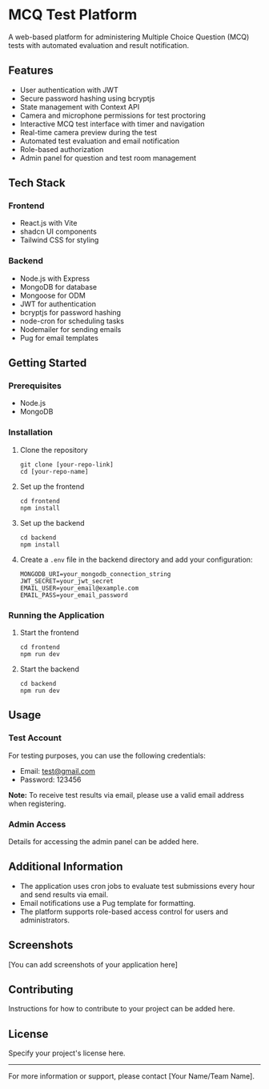 # MCQ Test Platform

A web-based platform for administering Multiple Choice Question (MCQ) tests with automated evaluation and result notification.

## Features

- User authentication with JWT
- Secure password hashing using bcryptjs
- State management with Context API
- Camera and microphone permissions for test proctoring
- Interactive MCQ test interface with timer and navigation
- Real-time camera preview during the test
- Automated test evaluation and email notification
- Role-based authorization
- Admin panel for question and test room management

## Tech Stack

### Frontend
- React.js with Vite
- shadcn UI components
- Tailwind CSS for styling

### Backend
- Node.js with Express
- MongoDB for database
- Mongoose for ODM
- JWT for authentication
- bcryptjs for password hashing
- node-cron for scheduling tasks
- Nodemailer for sending emails
- Pug for email templates

## Getting Started

### Prerequisites
- Node.js
- MongoDB

### Installation

1. Clone the repository
   ```
   git clone [your-repo-link]
   cd [your-repo-name]
   ```

2. Set up the frontend
   ```
   cd frontend
   npm install
   ```

3. Set up the backend
   ```
   cd backend
   npm install
   ```

4. Create a `.env` file in the backend directory and add your configuration:
   ```
   MONGODB_URI=your_mongodb_connection_string
   JWT_SECRET=your_jwt_secret
   EMAIL_USER=your_email@example.com
   EMAIL_PASS=your_email_password
   ```

### Running the Application

1. Start the frontend
   ```
   cd frontend
   npm run dev
   ```

2. Start the backend
   ```
   cd backend
   npm run dev
   ```

## Usage

### Test Account
For testing purposes, you can use the following credentials:
- Email: test@gmail.com
- Password: 123456

**Note:** To receive test results via email, please use a valid email address when registering.

### Admin Access
Details for accessing the admin panel can be added here.

## Additional Information

- The application uses cron jobs to evaluate test submissions every hour and send results via email.
- Email notifications use a Pug template for formatting.
- The platform supports role-based access control for users and administrators.

## Screenshots

[You can add screenshots of your application here]

## Contributing

Instructions for how to contribute to your project can be added here.

## License

Specify your project's license here.

---

For more information or support, please contact [Your Name/Team Name].

